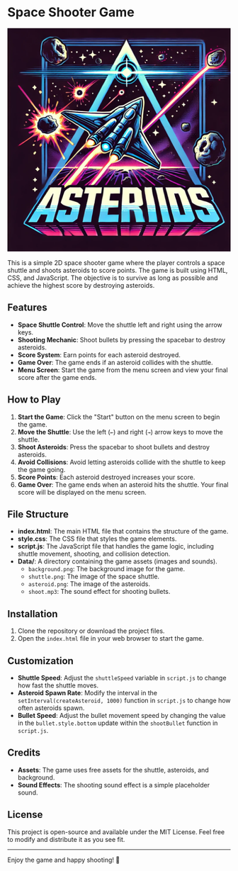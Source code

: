 # Space Shooter Game

![Shuttle Image](Data/logo.webp)



This is a simple 2D space shooter game where the player controls a space shuttle and shoots asteroids to score points. The game is built using HTML, CSS, and JavaScript. The objective is to survive as long as possible and achieve the highest score by destroying asteroids.

## Features

- **Space Shuttle Control**: Move the shuttle left and right using the arrow keys.
- **Shooting Mechanic**: Shoot bullets by pressing the spacebar to destroy asteroids.
- **Score System**: Earn points for each asteroid destroyed.
- **Game Over**: The game ends if an asteroid collides with the shuttle.
- **Menu Screen**: Start the game from the menu screen and view your final score after the game ends.

## How to Play

1. **Start the Game**: Click the "Start" button on the menu screen to begin the game.
2. **Move the Shuttle**: Use the left (`←`) and right (`→`) arrow keys to move the shuttle.
3. **Shoot Asteroids**: Press the spacebar to shoot bullets and destroy asteroids.
4. **Avoid Collisions**: Avoid letting asteroids collide with the shuttle to keep the game going.
5. **Score Points**: Each asteroid destroyed increases your score.
6. **Game Over**: The game ends when an asteroid hits the shuttle. Your final score will be displayed on the menu screen.

## File Structure

- **index.html**: The main HTML file that contains the structure of the game.
- **style.css**: The CSS file that styles the game elements.
- **script.js**: The JavaScript file that handles the game logic, including shuttle movement, shooting, and collision detection.
- **Data/**: A directory containing the game assets (images and sounds).
  - `background.png`: The background image for the game.
  - `shuttle.png`: The image of the space shuttle.
  - `asteroid.png`: The image of the asteroids.
  - `shoot.mp3`: The sound effect for shooting bullets.

## Installation

1. Clone the repository or download the project files.
2. Open the `index.html` file in your web browser to start the game.

## Customization

- **Shuttle Speed**: Adjust the `shuttleSpeed` variable in `script.js` to change how fast the shuttle moves.
- **Asteroid Spawn Rate**: Modify the interval in the `setInterval(createAsteroid, 1000)` function in `script.js` to change how often asteroids spawn.
- **Bullet Speed**: Adjust the bullet movement speed by changing the value in the `bullet.style.bottom` update within the `shootBullet` function in `script.js`.


## Credits

- **Assets**: The game uses free assets for the shuttle, asteroids, and background.
- **Sound Effects**: The shooting sound effect is a simple placeholder sound.

## License

This project is open-source and available under the MIT License. Feel free to modify and distribute it as you see fit.

---

Enjoy the game and happy shooting! 🚀
